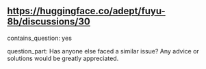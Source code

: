 ## https://huggingface.co/adept/fuyu-8b/discussions/30

contains_question: yes

question_part: Has anyone else faced a similar issue? Any advice or solutions would be greatly appreciated.